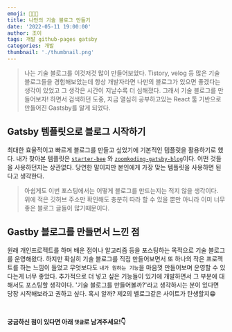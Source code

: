 ```yaml
---
emoji: 🧑🏻‍💻
title: 나만의 기술 블로그 만들기
date: '2022-05-11 19:00:00'
author: 조이
tags: 개발 github-pages gatsby
categories: 개발
thumbnail: './thumbnail.png'
---
```


> 나는 기술 블로그를 이것저것 많이 만들어보았다. Tistory, velog 등 많은 기술 블로그들을 경험해보았는데 항상 개발자라면 나만의 블로그가 있으면 좋겠다는 생각이 있었고 그 생각은 시간이 지날수록 더 심해졌다. 그래서 기술 블로그를 만들어보자! 하면서 검색하던 도중, 지금 열심히 공부하고있는 React 툴 기반으로 만들어진 Gastsby를 알게 되었다.

## Gatsby 템플릿으로 블로그 시작하기

최대한 효율적이고 빠르게 블로그를 만들고 싶었기에 기본적인 템플릿을 활용하기로 했다. 내가 찾아본 템플릿은 [`starter-bee`](https://github.com/JaeYeopHan/gatsby-starter-bee) 와 [`zoomkoding-gatsby-blog`](https://github.com/zoomKoding/zoomkoding-gatsby-blog)이다. 어떤 것들을 사용하던지는 상관없다. 당연한 말이지만 본인에게 가장 맞는 템플릿을 사용하면 된다고 생각한다.

> 아쉽게도 이번 포스팅에서는 어떻게 블로그를 만드는지는 적지 않을 생각이다. 위에 적은 깃허브 주소만 확인해도 충분히 따라 할 수 있을 뿐만 아니라 이미 너무 좋은 블로그 글들이 많기때문이다.

## Gastby 블로그를 만들면서 느낀 점

원래 개인프로젝트를 하며 배운 점이나 알고리즘 등을 포스팅하는 목적으로 기술 블로그를 운영해왔다. 하지만 확실히 기술 블로그를 직접 만들어보면서 또 하나의 작은 프로젝트를 하는 느낌이 들었고 무엇보다도 `내가 원하는 기능`을 마음껏 만들어보며 운영할 수 있다는게 너무 좋았다. 추가적으로 더 넣고 싶은 기능들이 있기에 개발하면서 그 부분에 대해서도 포스팅할 생각이다. '기술 블로그를 만들어볼까?'라고 생각하시는 분이 있다면 당장 시작해보라고 권하고 싶다. 혹시 알까? 제2의 벨로그같은 사이트가 탄생할지😁

<br/>

**궁금하신 점이 있다면 아래 `댓글`로 남겨주세요!👇**

